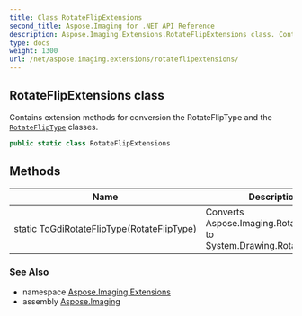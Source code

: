```yaml
---
title: Class RotateFlipExtensions
second_title: Aspose.Imaging for .NET API Reference
description: Aspose.Imaging.Extensions.RotateFlipExtensions class. Contains extension methods for conversion the RotateFlipType and the RotateFlipType classes
type: docs
weight: 1300
url: /net/aspose.imaging.extensions/rotateflipextensions/
---
```

## RotateFlipExtensions class

Contains extension methods for conversion the RotateFlipType and the [`RotateFlipType`](../../aspose.imaging/rotatefliptype/) classes.

```csharp
public static class RotateFlipExtensions
```

## Methods

| Name | Description |
| --- | --- |
| static [ToGdiRotateFlipType](../../aspose.imaging.extensions/rotateflipextensions/togdirotatefliptype/)(RotateFlipType) | Converts Aspose.Imaging.RotateFlipType to System.Drawing.RotateFlipType. |

### See Also

* namespace [Aspose.Imaging.Extensions](../../aspose.imaging.extensions/)
* assembly [Aspose.Imaging](../../)


